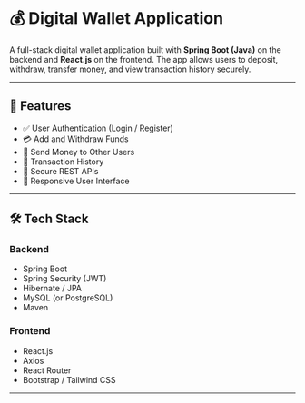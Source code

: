 # 💰 Digital Wallet Application

A full-stack digital wallet application built with **Spring Boot (Java)** on the backend and **React.js** on the frontend. The app allows users to deposit, withdraw, transfer money, and view transaction history securely.

---

## 🚀 Features

- ✅ User Authentication (Login / Register)
- 💳 Add and Withdraw Funds
- 🔄 Send Money to Other Users
- 📜 Transaction History
- 🔐 Secure REST APIs
- 🎨 Responsive User Interface

---

## 🛠️ Tech Stack

### Backend
- Spring Boot
- Spring Security (JWT)
- Hibernate / JPA
- MySQL (or PostgreSQL)
- Maven

### Frontend
- React.js
- Axios
- React Router
- Bootstrap / Tailwind CSS

---
